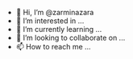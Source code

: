 - 👋 Hi, I’m @zarminazara
- 👀 I’m interested in ...
- 🌱 I’m currently learning ...
- 💞️ I’m looking to collaborate on ...
- 📫 How to reach me ...

<!---
zarminazara/zarminazara is a ✨ special ✨ repository because its `README.md` (this file) appears on your GitHub profile.
You can click the Preview link to take a look at your changes.
--->
